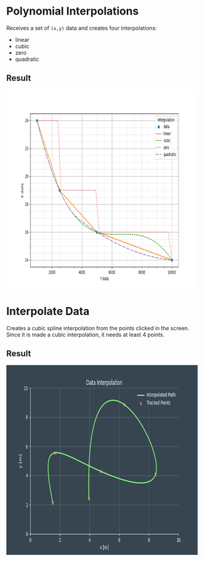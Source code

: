 # Polynomial Interpolations
Receives a set of `(x,y)` data and creates four interpolations:
- linear
- cubic
- zero
- quadratic


## Result
<div style="text-align:center"><img src="./polynomial_interpolations.png" width="900" height="525" /></div>

# Interpolate Data
Creates a cubic spline interpolation from the points clicked
in the screen. Since it is made a cubic interpolation, it needs
at least 4 points.

## Result
<div style="text-align:center"><img src="./interpolate_data.png" width="900" height="500" /></div>